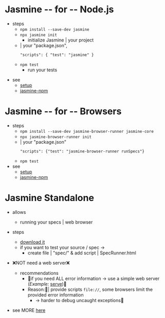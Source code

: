 # Jasmine -- for -- Node.js
* steps
  * `npm install --save-dev jasmine`
  * `npx jasmine init`
    * initialize Jasmine | your project
  * | your "package.json",
    ```
    "scripts": { "test": "jasmine" }
    ```
  * `npm test`
    * run your tests</p>
* see 
  * [setup](/setup)
  * [jasmine-npm](https://github.com/jasmine/jasmine-npm)

# Jasmine -- for -- Browsers
* steps
  * `npm install --save-dev jasmine-browser-runner jasmine-core`
  * `npx jasmine-browser-runner init`
  * | your "package.json"
    ```
    "scripts": {"test": "jasmine-browser-runner runSpecs"}
    ```
  * `npm test`
* see
  * [setup](/setup)
  * [jasmine-npm](https://github.com/jasmine/jasmine-browser)

# Jasmine Standalone
* allows
  * running your specs | web browser

* steps
  * [download it](https://github.com/jasmine/jasmine/releases)
  * if you want to test your source / spec ->
    * create file | "spec/" & add script | SpecRunner.html

* ❌NOT need a web server❌
  * recommendations
    * 👀if you need ALL error information -> use a simple web server (_Example:_ [serve](https://www.npmjs.com/package/serve))👀 
    * Reason:🧠| provide scripts `file://`, some browsers limit the provided error information
      * -> harder to debug uncaught exceptions🧠 

* see MORE [here](https://github.com/jasmine/jasmine#installation)
